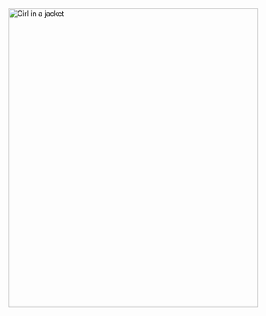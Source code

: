 <img src="[img_girl.jpg](https://www.google.com/url?sa=i&url=https%3A%2F%2Fwww.yosuccess.com%2Fsuccess-stories%2Fzomato-success-story%2F&psig=AOvVaw3lK04DnkmYZ6TqkUJtjww6&ust=1695403917323000&source=images&cd=vfe&opi=89978449&ved=0CBAQjRxqGAoTCKiFwvSdvIEDFQAAAAAdAAAAABCSAQ)https://www.google.com/url?sa=i&url=https%3A%2F%2Fwww.yosuccess.com%2Fsuccess-stories%2Fzomato-success-story%2F&psig=AOvVaw3lK04DnkmYZ6TqkUJtjww6&ust=1695403917323000&source=images&cd=vfe&opi=89978449&ved=0CBAQjRxqGAoTCKiFwvSdvIEDFQAAAAAdAAAAABCSAQ" alt="Girl in a jacket" width="500" height="600">
